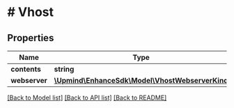 # # Vhost

## Properties

Name | Type | Description | Notes
------------ | ------------- | ------------- | -------------
**contents** | **string** |  |
**webserver** | [**\Upmind\EnhanceSdk\Model\VhostWebserverKind**](VhostWebserverKind.md) |  |

[[Back to Model list]](../../README.md#models) [[Back to API list]](../../README.md#endpoints) [[Back to README]](../../README.md)
